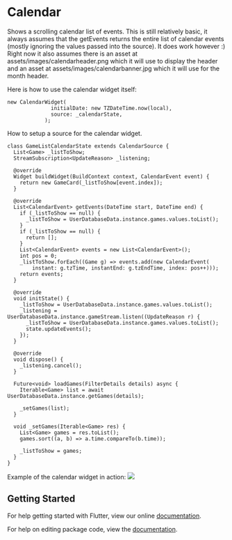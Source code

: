 # Calendar

Shows a scrolling calendar list of events.  This is still relatively basic, it always
assumes that the getEvents returns the entire list of calendar events (mostly ignoring
the values passed into the source).  It does work however :)  Right now it also assumes
there is an asset at assets/images/calendarheader.png which it will use to display the header
and an asset at assets/images/calendarbanner.jpg which it will use for the month header.

Here is how to use the calendar widget itself:

```
new CalendarWidget(
              initialDate: new TZDateTime.now(local),
              source: _calendarState,
            );
```

How to setup a source for the calendar widget.
```
class GameListCalendarState extends CalendarSource {
  List<Game> _listToShow;
  StreamSubscription<UpdateReason> _listening;

  @override
  Widget buildWidget(BuildContext context, CalendarEvent event) {
    return new GameCard(_listToShow[event.index]);
  }

  @override
  List<CalendarEvent> getEvents(DateTime start, DateTime end) {
    if (_listToShow == null) {
      _listToShow = UserDatabaseData.instance.games.values.toList();
    }
    if (_listToShow == null) {
      return [];
    }
    List<CalendarEvent> events = new List<CalendarEvent>();
    int pos = 0;
    _listToShow.forEach((Game g) => events.add(new CalendarEvent(
        instant: g.tzTime, instantEnd: g.tzEndTime, index: pos++)));
    return events;
  }

  @override
  void initState() {
    _listToShow = UserDatabaseData.instance.games.values.toList();
    _listening = UserDatabaseData.instance.gameStream.listen((UpdateReason r) {
      _listToShow = UserDatabaseData.instance.games.values.toList();
      state.updateEvents();
    });
  }

  @override
  void dispose() {
    _listening.cancel();
  }

  Future<void> loadGames(FilterDetails details) async {
    Iterable<Game> list = await UserDatabaseData.instance.getGames(details);

    _setGames(list);
  }

  void _setGames(Iterable<Game> res) {
    List<Game> games = res.toList();
    games.sort((a, b) => a.time.compareTo(b.time));

    _listToShow = games;
  }
}
```

Example of the calendar widget in action:
<img src="https://raw.githubusercontent.com/pinkfish/flutter-calendar/master/screenshots/screenshot.png">

## Getting Started

For help getting started with Flutter, view our online [documentation](https://flutter.io/).

For help on editing package code, view the [documentation](https://flutter.io/developing-packages/).
